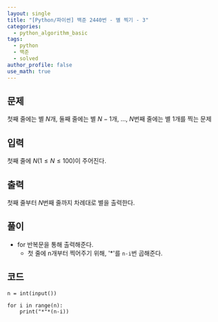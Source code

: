 ```yaml
---
layout: single
title: "[Python/파이썬] 백준 2440번 - 별 찍기 - 3"
categories:
  - python_algorithm_basic
tags:
  - python
  - 백준
  - solved
author_profile: false
use_math: true
---
```

## 문제
첫째 줄에는 별 $N$개, 둘째 줄에는 별 $N-1$개, ..., $N$번째 줄에는 별 1개를 찍는 문제

## 입력
첫째 줄에 $N(1 ≤ N ≤ 100)$이 주어진다.

## 출력
첫째 줄부터 $N$번째 줄까지 차례대로 별을 출력한다.

## 풀이
- for 반복문을 통해 출력해준다.
	- 첫 줄에 n개부터 찍어주기 위해, '*'를 `n-i`번 곱해준다.

## 코드
```
n = int(input())

for i in range(n):
    print("*"*(n-i))
```

